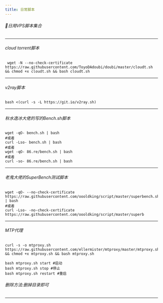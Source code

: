 ```yaml
---
title: 日常脚本
---
```

###### 🍋日用VPS脚本集合
---
###### cloud torrent脚本
```
 wget -N --no-check-certificate https://raw.githubusercontent.com/ToyoDAdoubi/doubi/master/cloudt.sh && chmod +x cloudt.sh && bash cloudt.sh
```
---
###### v2ray脚本
```
bash <(curl -s -L https://git.io/v2ray.sh)
```
---
###### 秋水逸冰大佬的写的Bench.sh脚本
```
wget -qO- bench.sh | bash
#或者
curl -Lso- bench.sh | bash
#或者
wget -qO- 86.re/bench.sh | bash
#或者
curl -so- 86.re/bench.sh | bash
```
---
###### 老鬼大佬的SuperBench测试脚本
```
wget -qO- --no-check-certificate https://raw.githubusercontent.com/oooldking/script/master/superbench.sh | bash
#或者
curl -Lso- -no-check-certificate https://raw.githubusercontent.com/oooldking/script/master/superb
```
---
###### MTP代理
```
curl -s -o mtproxy.sh https://raw.githubusercontent.com/ellermister/mtproxy/master/mtproxy.sh && chmod +x mtproxy.sh && bash mtproxy.sh
```
```
bash mtproxy.sh start #启动
bash mtproxy.sh stop #停止
bash mtproxy.sh restart #重启
```
###### 删除方法:删掉目录即可
---